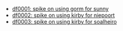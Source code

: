 - [df0001: spike on using gorm for sunny](https://github.com/dfreire/df0001)
- [df0002: spike on using kirby for niepoort](https://github.com/dfreire/df0002)
- [df0003: spike on using kirby for soalheiro](https://github.com/dfreire/df0003)
